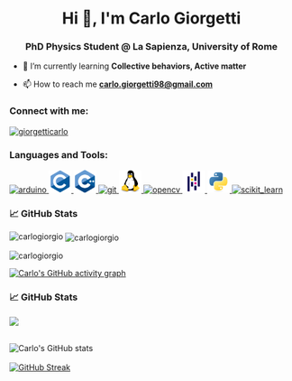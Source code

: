 <h1 align="center">Hi 👋, I'm Carlo Giorgetti</h1>
<h3 align="center">PhD Physics Student @ La Sapienza, University of Rome</h3>

- 🌱 I’m currently learning **Collective behaviors, Active matter**

- 📫 How to reach me **carlo.giorgetti98@gmail.com**

<h3 align="left">Connect with me:</h3>
<p align="left">
<a href="https://instagram.com/giorgetticarlo" target="blank"><img align="center" src="https://raw.githubusercontent.com/rahuldkjain/github-profile-readme-generator/master/src/images/icons/Social/instagram.svg" alt="giorgetticarlo" height="30" width="40" /></a>
</p>

<h3 align="left">Languages and Tools:</h3>
<p align="left"> <a href="https://www.arduino.cc/" target="_blank" rel="noreferrer"> <img src="https://cdn.worldvectorlogo.com/logos/arduino-1.svg" alt="arduino" width="40" height="40"/> </a> <a href="https://www.cprogramming.com/" target="_blank" rel="noreferrer"> <img src="https://raw.githubusercontent.com/devicons/devicon/master/icons/c/c-original.svg" alt="c" width="40" height="40"/> </a> <a href="https://www.w3schools.com/cpp/" target="_blank" rel="noreferrer"> <img src="https://raw.githubusercontent.com/devicons/devicon/master/icons/cplusplus/cplusplus-original.svg" alt="cplusplus" width="40" height="40"/> </a> <a href="https://git-scm.com/" target="_blank" rel="noreferrer"> <img src="https://www.vectorlogo.zone/logos/git-scm/git-scm-icon.svg" alt="git" width="40" height="40"/> </a> <a href="https://www.linux.org/" target="_blank" rel="noreferrer"> <img src="https://raw.githubusercontent.com/devicons/devicon/master/icons/linux/linux-original.svg" alt="linux" width="40" height="40"/> </a> <a href="https://opencv.org/" target="_blank" rel="noreferrer"> <img src="https://www.vectorlogo.zone/logos/opencv/opencv-icon.svg" alt="opencv" width="40" height="40"/> </a> <a href="https://pandas.pydata.org/" target="_blank" rel="noreferrer"> <img src="https://raw.githubusercontent.com/devicons/devicon/2ae2a900d2f041da66e950e4d48052658d850630/icons/pandas/pandas-original.svg" alt="pandas" width="40" height="40"/> </a> <a href="https://www.python.org" target="_blank" rel="noreferrer"> <img src="https://raw.githubusercontent.com/devicons/devicon/master/icons/python/python-original.svg" alt="python" width="40" height="40"/> </a> <a href="https://scikit-learn.org/" target="_blank" rel="noreferrer"> <img src="https://upload.wikimedia.org/wikipedia/commons/0/05/Scikit_learn_logo_small.svg" alt="scikit_learn" width="40" height="40"/> </a> </p>

### &#x1f4c8; GitHub Stats
<p><img align="left" src="https://github-readme-stats.vercel.app/api/top-langs?username=carlogiorgio&show_icons=true&locale=en&layout=compact" alt="carlogiorgio" /></p>

<p>&nbsp;<img align="center" src="https://github-readme-stats.vercel.app/api?username=carlogiorgio&show_icons=true&locale=en" alt="carlogiorgio" /></p>

<p><img align="center" src="https://github-readme-streak-stats.herokuapp.com/?user=carlogiorgio&" alt="carlogiorgio" /></p>

[![Carlo's GitHub activity graph](https://activity-graph.herokuapp.com/graph?username=carlogiorgio&theme=xcode)](https://git.io/carlogiorgio) 

### &#x1f4c8; GitHub Stats

<a href="https://github.com/carlogiorgio/github-readme-stats">
  <img align="center" src="https://github-readme-stats.vercel.app/api/top-langs/?username=carlogiorgio&layout=compact&theme=radical" />
</a>
</br>
</br>
<!-- <a href="https://github.com/carlogiorgio/github-readme-stats">
  <img align="center" src="https://github-readme-stats.vercel.app/api?username=carlogiorgio&show_icons=true&theme=radical" />
</a> -->

   ![Carlo's GitHub stats](https://github-readme-stats.vercel.app/api/?username=carlogiorgio&theme=prussian&show_icons=true&count_private=true)
   <br />
   <br />
   [![GitHub Streak](http://github-readme-streak-stats.herokuapp.com/?user=carlogiorgio&theme=prussian&hide_border=true)](https://git.io/streak-stats)
   <br />
   <br />
<!--    ![Skyline](https://github.com/ShreyaPrasad1209/ShreyaPrasad1209/blob/master/github-metrics.svg) -->


